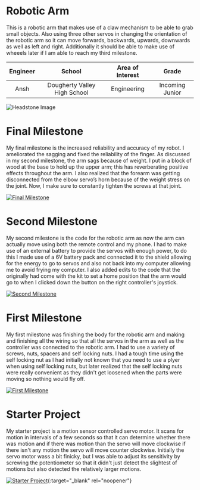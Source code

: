 # Robotic Arm
This is a robotic arm that makes use of a claw mechanism to be able to grab small objects. Also using three other servos in changing the orientation of the robotic arm so it can move forwards, backwards, upwards, downwards as well as left and right. Additionally it should be able to make use of wheeels later if I am able to reach my third milestone.

| **Engineer** | **School** | **Area of Interest** | **Grade** |
|:--:|:--:|:--:|:--:|
| Ansh | Dougherty Valley High School | Engineering | Incoming Junior

![Headstone Image](https://lh3.googleusercontent.com/pw/AM-JKLWN5wD7c84Udp2qmlKGJqQ-tOw4sHleSduZzS01f2aNTyDOw5f-y3wL2k_WAOmhNVpky0ed44QC18SoijO6JFE1JLRpUV6JaaN99rxsCZPyeehTTRBfklz5PrJ1o893-8Qlm-F1LeDYkwWs_0BD9sAN=w589-h587-no?authuser=0)
  
# Final Milestone
My final milestone is the increased reliability and accuracy of my robot. I ameliorated the sagging and fixed the reliability of the finger. As discussed in my second milestone, the arm sags because of weight. I put in a block of wood at the base to hold up the upper arm; this has reverberating positive effects throughout the arm. I also realized that the forearm was getting disconnected from the elbow servo’s horn because of the weight stress on the joint. Now, I make sure to constantly tighten the screws at that joint. 

[![Final Milestone](https://i.postimg.cc/D0Gx5X9L/Screenshot-2022-06-30-9-51-06-AM-1.png)](https://www.youtube.com/watch?v=F7M7imOVGug&feature=emb_logo "Final Milestone")

# Second Milestone
My second milestone is the code for the robotic arm as now the arm can actually move using both the remote control and my phone. I had to make use of an external battery to provide the servos with enough power, to do this I made use of a 6V battery pack and connected it to the shield allowing for the energy to go to servos and also not back into my computer allowing me to avoid frying my computer. I also added edits to the code that the originally had come with the kit to set a home position that the arm would go to when I clicked down the button on the right controller's joystick.

[![Second Milestone](https://i.postimg.cc/RCgx25JY/Screenshot-2022-06-30-9-39-45-AM-1.png)](https://www.youtube.com/watch?v=pfuyu-g972Q "Second Milestone")

# First Milestone 
My first milestone was finishing the body for the robotic arm and making and finishing all the wiring so that all the servos in the arm as well as the controller was connected to the robotic arm. I had to use a variety of screws, nuts, spacers and self locking nuts. I had a tough time using the self locking nut as I had initially not known that you need to use a plyer when using self locking nuts, but later realized that the self locking nuts were really convenient as they didn't get loosened when the parts were moving so nothing would fly off.
 
[![First Milestone](https://i.postimg.cc/hPdZsLSj/Screenshot-2022-06-30-9-17-50-AM-1.png)](https://youtu.be/uQFWPI3eDoY "First Milestone")

# Starter Project 

My starter project is a motion sensor controlled servo motor. It scans for motion in intervals of a few seconds so that it can determine whether there was motion and if there was motion than the servo will move clockwise if there isn't any motion the servo will move counter clockwise. Initially the servo motor wass a bit finicky, but I was able to adjust its sensitivity by screwing the potentiometer so that it didn't just detect the slightest of motions but also detected the relatively larger motions.

[![Starter Project](https://i.postimg.cc/Gm7ZSkBs/Screenshot-2022-06-30-9-44-58-AM-1.png)](https://youtu.be/dQw4w9WgXcQ "Starter Project"){:target="_blank" rel="noopener"}
